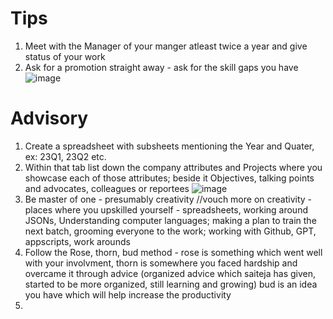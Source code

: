 # Tips

1. Meet with the Manager of your manger atleast twice a year and give status of your work
2. Ask for a promotion straight away - ask for the skill gaps you have
   ![image](https://github.com/ReluctantCoder2/PersonalNotes/assets/118884950/e7efc744-7a89-4d96-9fb0-dfc6228037f6)





# Advisory

1. Create a spreadsheet with subsheets mentioning the Year and Quater, ex: 23Q1, 23Q2 etc.
2. Within that tab list down the company attributes and Projects where you showcase each of those attributes; beside it Objectives, talking points and advocates, colleagues or reportees
![image](https://github.com/ReluctantCoder2/PersonalNotes/assets/118884950/048307c9-f295-4df0-99e5-0f46c414e61a)
3. Be master of one - presumably creativity //vouch more on creativity - places where you upskilled yourself - spreadsheets, working around JSONs, Understanding computer languages;
   making a plan to train the next batch, grooming everyone to the work; working with Github, GPT, appscripts, work arounds
4. Follow the Rose, thorn, bud method - rose is something which went well with your involvment, thorn is somewhere you faced hardship and overcame it through advice (organized advice which saiteja has given, started to be more organized, still learning and growing)
  bud is an idea you have which will help increase the productivity
5. 


